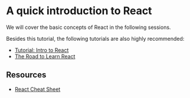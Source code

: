 # A quick introduction to React

We will cover the basic concepts of React in the following sessions. 

Besides this tutorial, the following tutorials are also highly recommended:

- [Tutorial: Intro to React](https://reactjs.org/tutorial/tutorial.html)
- [The Road to Learn React](https://roadtoreact.com/)

## Resources

- [React Cheat Sheet](http://www.developer-cheatsheets.com/react)
